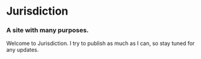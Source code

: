 # Jurisdiction
### A site with many purposes.

Welcome to Jurisdiction. I try to publish as much as I can, so stay tuned for any updates.
